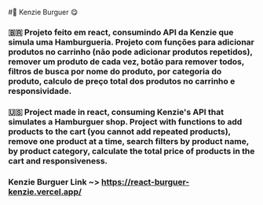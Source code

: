 #🍔 Kenzie Burguer 😋 

### 🇧🇷 Projeto feito em react, consumindo API da Kenzie que simula uma Hamburgueria. Projeto com funções para adicionar produtos no carrinho (não pode adicionar produtos repetidos), remover um produto de cada vez, botão para remover todos, filtros de busca por nome do produto, por categoria do produto, calculo de preço total dos produtos no carrinho e responsividade.

### 🇺🇸 Project made in react, consuming Kenzie's API that simulates a Hamburguer shop. Project with functions to add products to the cart (you cannot add repeated products), remove one product at a time, search filters by product name, by product category, calculate the total price of products in the cart and responsiveness.


### Kenzie Burguer Link ~> https://react-burguer-kenzie.vercel.app/
